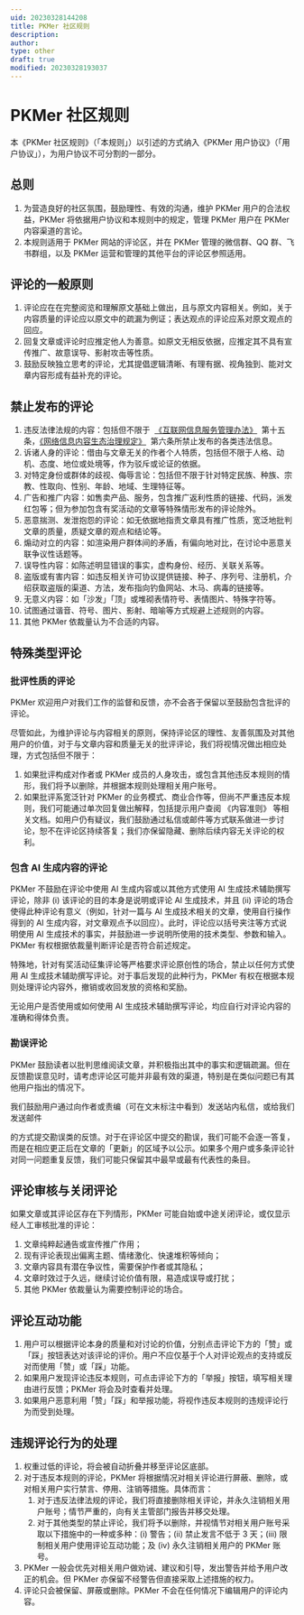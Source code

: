 ```yaml
---
uid: 20230328144208
title: PKMer 社区规则
description: 
author: 
type: other
draft: true
modified: 20230328193037
---
```


# PKMer 社区规则

本《PKMer 社区规则》（「本规则」）以引述的方式纳入《PKMer 用户协议》（「用户协议」），为用户协议不可分割的一部分。

## 总则

1. 为营造良好的社区氛围，鼓励理性、有效的沟通，维护 PKMer 用户的合法权益，PKMer 将依据用户协议和本规则中的规定，管理 PKMer 用户在 PKMer 内容渠道的言论。
2. 本规则适用于 PKMer 网站的评论区，并在 PKMer 管理的微信群、QQ 群、飞书群组，以及 PKMer 运营和管理的其他平台的评论区参照适用。

## 评论的一般原则

1. 评论应在在完整阅览和理解原文基础上做出，且与原文内容相关。例如，关于内容质量的评论应以原文中的疏漏为例证；表达观点的评论应系对原文观点的回应。
2. 回复文章或评论时应推定他人为善意。如原文无相反依据，应推定其不具有宣传推广、故意误导、影射攻击等性质。
3. 鼓励反映独立思考的评论，尤其提倡逻辑清晰、有理有据、视角独到、能对文章内容形成有益补充的评论。

## 禁止发布的评论

1. 违反法律法规的内容：包括但不限于  [《互联网信息服务管理办法》](https://flk.npc.gov.cn/detail2.html?ZmY4MDgwODE2ZjNjYmIzYzAxNmY0MTE4ZTQ3NjE2ZjE=)  第十五条，[《网络信息内容生态治理规定》](http://www.cac.gov.cn/2019-12/20/c_1578375159509309.htm)  第六条所禁止发布的各类违法信息。
2. 诉诸人身的评论：借由与文章无关的作者个人特质，包括但不限于人格、动机、态度、地位或处境等，作为驳斥或论证的依据。
3. 对特定身份或群体的歧视、侮辱言论：包括但不限于针对特定民族、种族、宗教、性取向、性别、年龄、地域、生理特征等。
4. 广告和推广内容：如售卖产品、服务，包含推广返利性质的链接、代码，派发红包等；但为参加包含有奖活动的文章等特殊情形发布的评论除外。
5. 恶意揣测、发泄抱怨的评论：如无依据地指责文章具有推广性质，宽泛地批判文章的质量，质疑文章的观点和结论等。
6. 煽动对立的内容：如渲染用户群体间的矛盾，有偏向地对比，在讨论中恶意关联争议性话题等。
7. 误导性内容：如陈述明显错误的事实，虚构身份、经历、关联关系等。
8. 盗版或有害内容：如违反相关许可协议提供链接、种子、序列号、注册机，介绍获取盗版的渠道、方法，发布指向钓鱼网站、木马、病毒的链接等。
9. 无意义内容：如「沙发」「顶」或堆砌表情符号、表情图片、特殊字符等。
10. 试图通过谐音、符号、图片、影射、暗喻等方式规避上述规则的内容。
11. 其他 PKMer 依裁量认为不合适的内容。

## 特殊类型评论

### 批评性质的评论

PKMer 欢迎用户对我们工作的监督和反馈，亦不会吝于保留以至鼓励包含批评的评论。

尽管如此，为维护评论与内容相关的原则，保持评论区的理性、友善氛围及对其他用户的价值，对于与文章内容和质量无关的批评评论，我们将视情况做出相应处理，方式包括但不限于：

1. 如果批评构成对作者或 PKMer 成员的人身攻击，或包含其他违反本规则的情形，我们将予以删除，并根据本规则处理相关用户账号。
2. 如果批评系宽泛针对 PKMer 的业务模式、商业合作等，但尚不严重违反本规则，我们可能通过单次回复做出解释，包括提示用户查阅 《内容准则》 等相关文档。如用户仍有疑议，我们鼓励通过私信或邮件等方式联系做进一步讨论，恕不在评论区持续答复；我们亦保留隐藏、删除后续内容无关评论的权利。

### 包含 AI 生成内容的评论

PKMer 不鼓励在评论中使用 AI 生成内容或以其他方式使用 AI 生成技术辅助撰写评论，除非 (i) 该评论的目的本身是说明或评论 AI 生成技术，并且 (ii) 评论的场合使得此种评论有意义（例如，针对一篇与 AI 生成技术相关的文章，使用自行操作得到的 AI 生成内容，对文章观点予以回应）。此时，评论应以括号夹注等方式说明使用 AI 生成技术的事实，并鼓励进一步说明所使用的技术类型、参数和输入。PKMer 有权根据依裁量判断评论是否符合前述规定。

特殊地，针对有奖活动征集评论等严格要求评论原创性的场合，禁止以任何方式使用 AI 生成技术辅助撰写评论。对于事后发现的此种行为，PKMer 有权在根据本规则处理评论内容外，撤销或收回发放的资格和奖励。

无论用户是否使用或如何使用 AI 生成技术辅助撰写评论，均应自行对评论内容的准确和得体负责。

### 勘误评论

PKMer 鼓励读者以批判思维阅读文章，并积极指出其中的事实和逻辑疏漏。但在反馈勘误意见时，请考虑评论区可能并非最有效的渠道，特别是在类似问题已有其他用户指出的情况下。

我们鼓励用户通过向作者或责编（可在文末标注中看到）发送站内私信，或给我们发送邮件

的方式提交勘误类的反馈。对于在评论区中提交的勘误，我们可能不会逐一答复，而是在相应更正后在文章的「更新」的区域予以公示。如果多个用户或多条评论针对同一问题重复反馈，我们可能只保留其中最早或最有代表性的条目。

## 评论审核与关闭评论

如果文章或其评论区存在下列情形，PKMer 可能自始或中途关闭评论，或仅显示经人工审核批准的评论：

1. 文章纯粹起通告或宣传推广作用；
2. 现有评论表现出偏离主题、情绪激化、快速堆积等倾向；
3. 文章内容具有潜在争议性，需要保护作者或其隐私；
4. 文章时效过于久远，继续讨论价值有限，易造成误导或打扰；
5. 其他 PKMer 依裁量认为需要控制评论的场合。

## 评论互动功能

1. 用户可以根据评论本身的质量和对讨论的价值，分别点击评论下方的「赞」或「踩」按钮表达对该评论的评价。用户不应仅基于个人对评论观点的支持或反对而使用「赞」或「踩」功能。
2. 如果用户发现评论违反本规则，可点击评论下方的「举报」按钮，填写相关理由进行反馈；PKMer 将会及时查看并处理。
3. 如果用户恶意利用「赞」「踩」和举报功能，将视作违反本规则的违规评论行为而受到处理。

## 违规评论行为的处理

1. 权重过低的评论，将会被自动折叠并移至评论区底部。
2. 对于违反本规则的评论，PKMer 将根据情况对相关评论进行屏蔽、删除，或对相关用户实行禁言、停用、注销等措施。具体而言：
    1. 对于违反法律法规的评论，我们将直接删除相关评论，并永久注销相关用户账号；情节严重的，向有关主管部门报告并移交处理。
    2. 对于其他类型的禁止评论，我们将予以删除，并视情节对相关用户账号采取以下措施中的一种或多种：(i) 警告；(ii) 禁止发言不低于 3 天；(iii) 限制相关用户使用评论互动功能；及 (iv) 永久注销相关用户的 PKMer 账号。
3. PKMer 一般会优先对相关用户做劝诫、建议和引导，发出警告并给予用户改正的机会。但 PKMer 亦保留不经警告但直接采取上述措施的权力。
4. 评论只会被保留、屏蔽或删除。PKMer 不会在任何情况下编辑用户的评论内容。
